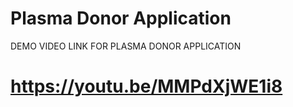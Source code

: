 
# Plasma Donor Application
DEMO VIDEO LINK FOR PLASMA DONOR APPLICATION
# https://youtu.be/MMPdXjWE1i8
